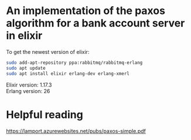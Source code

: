 # An implementation of the paxos algorithm for a bank account server in elixir 

To get the newest version of elixir:  
```bash
sudo add-apt-repository ppa:rabbitmq/rabbitmq-erlang
sudo apt update
sudo apt install elixir erlang-dev erlang-xmerl
```
Elixir version: 1.17.3  
Erlang version: 26  

# Helpful reading
https://lamport.azurewebsites.net/pubs/paxos-simple.pdf

